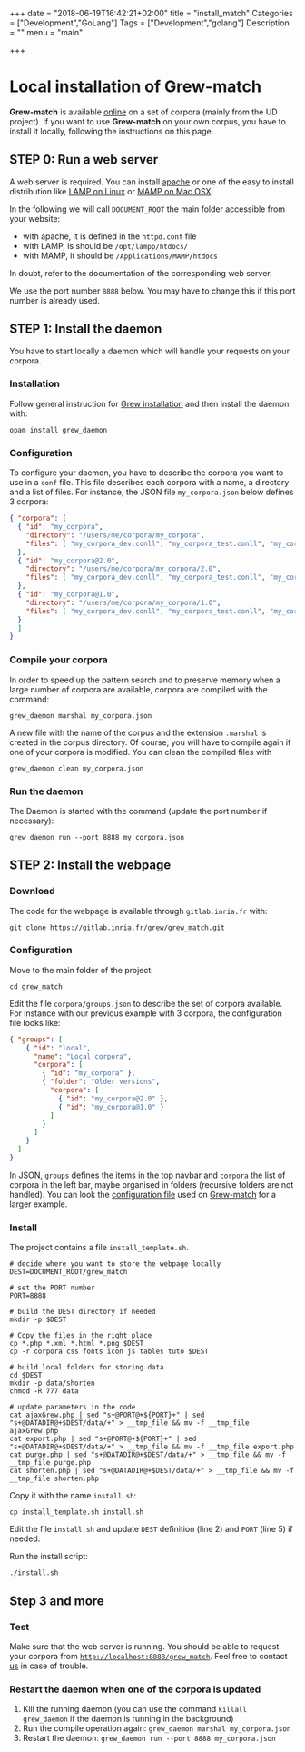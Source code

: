 +++
date = "2018-06-19T16:42:21+02:00"
title = "install_match"
Categories = ["Development","GoLang"]
Tags = ["Development","golang"]
Description = ""
menu = "main"

+++

# Local installation of Grew-match

**Grew-match** is available [online](http://match.grew.fr) on a set of corpora (mainly from the UD project).
If you want to use **Grew-match** on your own corpus, you have to install it locally, following the instructions on this page.

## STEP 0: Run a web server

A web server is required. You can install [apache](https://www.apache.org) or one of the easy to install distribution like [LAMP on Linux](https://en.wikipedia.org/wiki/LAMP_%28software_bundle%29) or [MAMP on Mac OSX](https://www.mamp.info).

In the following we will call `DOCUMENT_ROOT` the main folder accessible from your website:

 * with apache, it is defined in the `httpd.conf` file
 * with LAMP, is should be `/opt/lampp/htdocs/`
 * with MAMP, it should be `/Applications/MAMP/htdocs`

In doubt, refer to the documentation of the corresponding web server.

We use the port number `8888` below. You may have to change this if this port number is already used.

## STEP 1: Install the daemon

You have to start locally a daemon which will handle your requests on your corpora.

### Installation
Follow general instruction for [Grew installation](../install) and then install the daemon with:

`opam install grew_daemon`

### Configuration
To configure your daemon, you have to describe the corpora you want to use in a `conf` file.
This file describes each corpora with a name, a directory and a list of files.
For instance, the JSON file `my_corpora.json` below defines 3 corpora:

```json
{ "corpora": [
  { "id": "my_corpora",
    "directory": "/users/me/corpora/my_corpora",
    "files": [ "my_corpora_dev.conll", "my_corpora_test.conll", "my_corpora_train.conll" ]
  },
  { "id": "my_corpora@2.0",
    "directory": "/users/me/corpora/my_corpora/2.0",
    "files": [ "my_corpora_dev.conll", "my_corpora_test.conll", "my_corpora_train.conll" ]
  },
  { "id": "my_corpora@1.0",
    "directory": "/users/me/corpora/my_corpora/1.0",
    "files": [ "my_corpora_dev.conll", "my_corpora_test.conll", "my_corpora_train.conll" ]
  }
  ]
}
```

### Compile your corpora

In order to speed up the pattern search and to preserve memory when a large number of corpora are available, corpora are compiled with the command:

```
grew_daemon marshal my_corpora.json
```
A new file with the name of the corpus and the extension `.marshal` is created in the corpus directory.
Of course, you will have to compile again if one of your corpora is modified.
You can clean the compiled files with

```
grew_daemon clean my_corpora.json
```

### Run the daemon

The Daemon is started with the command (update the port number if necessary):

```
grew_daemon run --port 8888 my_corpora.json
```

## STEP 2: Install the webpage

### Download
The code for the webpage is available through `gitlab.inria.fr` with:

```
git clone https://gitlab.inria.fr/grew/grew_match.git
```

### Configuration
Move to the main folder of the project:

```
cd grew_match
```

Edit the file `corpora/groups.json` to describe the set of corpora available.
For instance with our previous example with 3 corpora, the configuration file looks like:

```json
{ "groups": [
    { "id": "local",
      "name": "Local corpora",
      "corpora": [
        { "id": "my_corpora" },
        { "folder": "Older versions",
          "corpora": [
            { "id": "my_corpora@2.0" },
            { "id": "my_corpora@1.0" }
          ]
        }
      ]
    }
  ]
}
```

In JSON, `groups` defines the items in the top navbar and `corpora` the list of corpora in the left bar, maybe organised in folders (recursive folders are not handled).
You can look the [configuration file](https://gitlab.inria.fr/grew/grew_match/blob/master/corpora_for_website/groups.json) used on [Grew-match](http://match.grew.fr) for a larger example.

### Install

The project contains a file `install_template.sh`.

```shell
# decide where you want to store the webpage locally
DEST=DOCUMENT_ROOT/grew_match

# set the PORT number
PORT=8888

# build the DEST directory if needed
mkdir -p $DEST

# Copy the files in the right place
cp *.php *.xml *.html *.png $DEST
cp -r corpora css fonts icon js tables tuto $DEST

# build local folders for storing data
cd $DEST
mkdir -p data/shorten
chmod -R 777 data

# update parameters in the code
cat ajaxGrew.php | sed "s+@PORT@+${PORT}+" | sed "s+@DATADIR@+$DEST/data/+" > __tmp_file && mv -f __tmp_file ajaxGrew.php
cat export.php | sed "s+@PORT@+${PORT}+" | sed "s+@DATADIR@+$DEST/data/+" > __tmp_file && mv -f __tmp_file export.php
cat purge.php | sed "s+@DATADIR@+$DEST/data/+" > __tmp_file && mv -f __tmp_file purge.php
cat shorten.php | sed "s+@DATADIR@+$DEST/data/+" > __tmp_file && mv -f __tmp_file shorten.php
```

 Copy it with the name `install.sh`:

```
cp install_template.sh install.sh
```

Edit the file `install.sh` and update `DEST` definition (line 2) and `PORT` (line 5) if needed.

Run the install script:

```
./install.sh
```

## Step 3 and more

### Test
Make sure that the web server is running.
You should be able to request your corpora from [`http://localhost:8888/grew_match`](http://localhost:8888/grew_match).
Feel free to contact [us](mailto:Bruno.Guillaume@loria.fr) in case of trouble.

### Restart the daemon when one of the corpora is updated

1. Kill the running daemon (you can use the command `killall grew_daemon` if the daemon is running in the background)
2. Run the compile operation again: `grew_daemon marshal my_corpora.json`
3. Restart the daemon: `grew_daemon run --port 8888 my_corpora.json`


